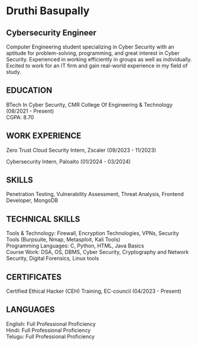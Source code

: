 
<!DOCTYPE html>
<html lang="en">
<head>
    <meta charset="UTF-8">
    <meta name="viewport" content="width=device-width, initial-scale=1.0">
  
</head>
<body>
    <h1>Druthi Basupally</h1>
    <h2>Cybersecurity Engineer</h2>
    <p>Computer Engineering student specializing in Cyber Security with an aptitude for problem-solving, programming, and great interest in Cyber Security. Experienced in working efficiently in groups as well as individually. Excited to work for an IT firm and gain real-world experience in my field of study.</p>

   <h2>EDUCATION</h2>
    <p>BTech In Cyber Security, CMR College Of Engineering & Technology (08/2021 - Present)<br>
    CGPA: 8.70</p>

  <h2>WORK EXPERIENCE</h2>
    <p>Zero Trust Cloud Security Intern, Zscaler (09/2023 - 11/2023)</p>
    <p>Cybersecurity Intern, Paloalto (01/2024 - 03/2024)</p>

   <h2>SKILLS</h2>
    <p>Penetration Testing, Vulnerability Assessment, Threat Analysis, Frontend Developer, MongoDB</p>

  <h2>TECHNICAL SKILLS</h2>
    <p>Tools & Technology: Firewall, Encryption Technologies, VPNs, Security Tools (Burpsuite, Nmap, Metasploit, Kali Tools)<br>
    Programming Languages: C, Python, HTML, Java Basics<br>
    Course Work: DSA, OS, DBMS, Cyber Security, Cryptography and Network Security, Digital Forensics, Linux tools</p>

   
   <h2>CERTIFICATES</h2>
<p>Certified Ethical Hacker (CEH) Training, EC-council (04/2023 - Present)</p>

  

  <h2>LANGUAGES</h2>
    <p>English: Full Professional Proficiency<br>
    Hindi: Full Professional Proficiency<br>
    Telugu: Full Professional Proficiency</p>

</body>
</html>



